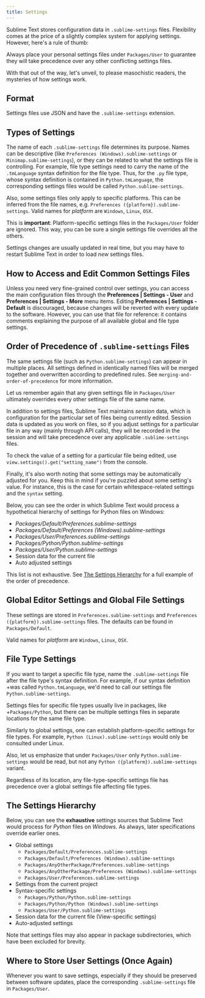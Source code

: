 ```yaml
---
title: Settings
---
```


Sublime Text stores configuration data in `.sublime-settings` files.
Flexibility comes at the price of a slightly complex system for applying
settings. However, here's a rule of thumb:

Always place your personal settings files under `Packages/User` to
guarantee they will take precedence over any other conflicting settings
files.

With that out of the way, let's unveil, to please masochistic readers,
the mysteries of how settings work.


## Format

Settings files use JSON and have the `.sublime-settings` extension.


## Types of Settings

The name of each `.sublime-settings` file determines its purpose. Names
can be descriptive (like `Preferences (Windows).sublime-settings` or
`Minimap.sublime-settings`), or they can be related to what the settings
file is controlling. For example, file type settings need to carry the
name of the `.tmLanguage` syntax definition for the file type. Thus, for
the `.py` file type, whose syntax definition is contained in
`Python.tmLanguage`, the corresponding settings files would be called
`Python.sublime-settings`.

<!-- TODO does this also work for custom .sublime-settings files? -->

Also, some settings files only apply to specific platforms. This can be
inferred from the file names, e.g. `Preferences
({platform}).sublime-settings`. Valid names for *platform* are
`Windows`, `Linux`, `OSX`.

This is **important**: Platform-specific settings files in the
`Packages/User` folder are ignored. This way, you can be sure a single
settings file overrides all the others.

Settings changes are usually updated in real time, but you may have to
restart Sublime Text in order to load *new* settings files.


## How to Access and Edit Common Settings Files

Unless you need very fine-grained control over settings, you can access
the main configuration files through the **Preferences | Settings -
User** and **Preferences | Settings - More** menu items. Editing
**Preferences | Settings - Default** is discouraged, because changes
will be reverted with every update to the software. However, you can use
that file for reference: it contains comments explaining the purpose of
all available global and file type settings.


## Order of Precedence of `.sublime-settings` Files

The same settings file (such as `Python.sublime-settings`) can appear in
multiple places. All settings defined in identically named files will be
merged together and overwritten according to predefined rules. See
`merging-and-order-of-precedence` for more information.

Let us remember again that any given settings file in `Packages/User`
ultimately overrides every other settings file of the same name.

In addition to settings files, Sublime Text maintains *session* data, which is
configuration for the particular set of files being currently edited. Session
data is updated as you work on files, so if you adjust settings for a particular
file in any way (mainly through API calls), they will be recorded in the session
and will take precedence over any applicable `.sublime-settings` files.

To check the value of a setting for a particular file being edited, use
`view.settings().get("setting_name")` from the console.

Finally, it's also worth noting that some settings may be automatically
adjusted for you. Keep this in mind if you're puzzled about some
setting's value. For instance, this is the case for certain
whitespace-related settings and the `syntax` setting.

Below, you can see the order in which Sublime Text would process a
hypothetical hierarchy of settings for Python files on Windows:

- *Packages/Default/Preferences.sublime-settings*
- *Packages/Default/Preferences (Windows).sublime-settings*
- *Packages/User/Preferences.sublime-settings*
- *Packages/Python/Python.sublime-settings*
- *Packages/User/Python.sublime-settings*
- Session data for the current file
- Auto adjusted settings

This list is not exhaustive.
See [The Settings Hierarchy](#the-settings-hierarchy) for a full example
of the order of precedence.


## Global Editor Settings and Global File Settings

These settings are stored in `Preferences.sublime-settings` and
`Preferences ({platform}).sublime-settings` files. The defaults can be
found in `Packages/Default`.

Valid names for *platform* are `Windows`, `Linux`, `OSX`.


## File Type Settings

If you want to target a specific file type, name the `.sublime-settings`
file after the file type's syntax definition. For example, if our syntax
definition +was called `Python.tmLanguage`, we'd need to call our
settings file `Python.sublime-settings`.

<!-- TODO does the tmLanguage's "name" key have any effect on this? -->

Settings files for specific file types usually live in packages, like
+`Packages/Python`, but there can be multiple settings files in separate
locations for the same file type.

Similarly to global settings, one can establish platform-specific
settings for file types. For example, `Python (Linux).sublime-settings`
would only be consulted under Linux.

Also, let us emphasize that under `Packages/User` only
`Python.sublime-settings` would be read, but not any `Python
({platform}).sublime-settings` variant.

Regardless of its location, any file-type-specific settings file has
precedence over a global settings file affecting file types.


## The Settings Hierarchy

Below, you can see the **exhaustive** settings sources
that Sublime Text would process
for *Python* files on *Windows*.
As always, later specifications override earlier ones.

- Global settings
  - `Packages/Default/Preferences.sublime-settings`
  - `Packages/Default/Preferences (Windows).sublime-settings`
  - `Packages/AnyOtherPackage/Preferences.sublime-settings`
  - `Packages/AnyOtherPackage/Preferences (Windows).sublime-settings`
  - `Packages/User/Preferences.sublime-settings`
- Settings from the current project
- Syntax-specific settings
  - `Packages/Python/Python.sublime-settings`
  - `Packages/Python/Python (Windows).sublime-settings`
  - `Packages/User/Python.sublime-settings`
- Session data for the current file (View-specific settings)
- Auto-adjusted settings

Note that settings files may also appear in package subdirectories,
which have been excluded for brevity.


## Where to Store User Settings (Once Again)

Whenever you want to save settings, especially if they should be
preserved between software updates, place the corresponding
`.sublime-settings` file in `Packages/User`.
